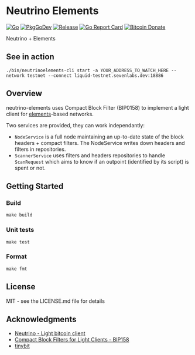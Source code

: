 # Neutrino Elements

[![Go](https://github.com/vulpemventures/neutrino-elements/actions/workflows/ci.yml/badge.svg)](https://github.com/vulpemventures/neutrino-elements/actions/workflows/ci.yml)
[![PkgGoDev](https://pkg.go.dev/badge/github.com/vulpemventures/neutrino-elements)](https://pkg.go.dev/github.com/vulpemventures/neutrino-elements)
[![Release](https://img.shields.io/github/release/vulpemventures/neutrino-elements.svg?style=flat-square)](https://github.com/vulpemventures/neutrino-elements/releases/latest)
[![Go Report Card](https://goreportcard.com/badge/github.com/vulpemventures/neutrino-elements)](https://goreportcard.com/report/github.com/vulpemventures/neutrino-elements)
[![Bitcoin Donate](https://badgen.net/badge/Bitcoin/Donate/F7931A?icon=bitcoin)](https://blockstream.info/address/3MdERN32qiMnQ68bSSee5CXQkrSGx1iStr)

Neutrino + Elements

## See in action

```
./bin/neutrinoelements-cli start -a YOUR_ADDRESS_TO_WATCH_HERE --network testnet --connect liquid-testnet.sevenlabs.dev:18886
```

## Overview

neutrino-elements uses Compact Block Filter (BIP0158) to implement a light client for [elements](https://elementsproject.org/)-based networks.

Two services are provided, they can work independantly:
- `NodeService` is a full node maintaining an up-to-date state of the block headers + compact filters. The NodeService writes down headers and filters in repositories.
- `ScannerService` uses filters and headers repositories to handle `ScanRequest` which aims to know if an outpoint (identified by its script) is spent or not. 

## Getting Started

### Build

```
make build
```

### Unit tests

```
make test
```

### Format

```
make fmt
```

## License

MIT - see the LICENSE.md file for details

## Acknowledgments

* [Neutrino - Light bitcoin client](https://github.com/lightninglabs/neutrino)
* [Compact Block Filters for Light Clients - BIP158](https://github.com/bitcoin/bips/blob/master/bip-0158.mediawiki)
* [tinybit](https://github.com/Jeiwan/tinybit)

